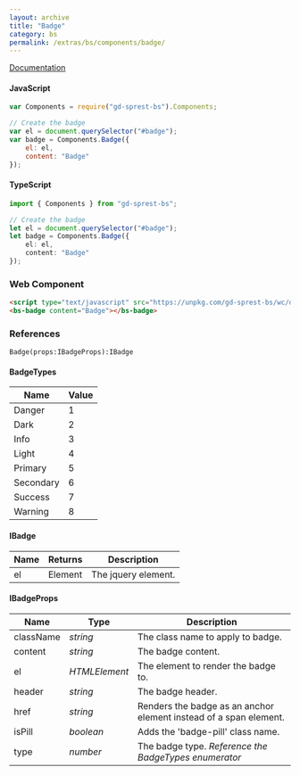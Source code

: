 ```yaml
---
layout: archive
title: "Badge"
category: bs
permalink: /extras/bs/components/badge/
---
```

[Documentation](https://getbootstrap.com/docs/4.4/components/badges)

<div id="badgeDemo"></div>

#### JavaScript
```js
var Components = require("gd-sprest-bs").Components;

// Create the badge
var el = document.querySelector("#badge");
var badge = Components.Badge({
    el: el,
    content: "Badge"
});
```
#### TypeScript
```ts
import { Components } from "gd-sprest-bs";

// Create the badge
let el = document.querySelector("#badge");
let badge = Components.Badge({
    el: el,
    content: "Badge"
});
```

### Web Component

<bs-badge content="Badge"></bs-badge>

```html
<script type="text/javascript" src="https://unpkg.com/gd-sprest-bs/wc/dist/gd-sprest-bs.js"></script>
<bs-badge content="Badge"></bs-badge>
```

### References

```
Badge(props:IBadgeProps):IBadge
```

#### BadgeTypes

| Name | Value |
| --- | --- |
| Danger | 1 |
| Dark | 2 |
| Info | 3 |
| Light | 4 |
| Primary | 5 |
| Secondary | 6 |
| Success | 7 |
| Warning | 8 |

#### IBadge

| Name | Returns | Description |
| --- | --- | --- |
| el | Element | The jquery element. |

#### IBadgeProps

| Name | Type | Description |
| --- | --- | --- |
| className | _string_ | The class name to apply to badge. |
| content | _string_ | The badge content. |
| el | _HTMLElement_ | The element to render the badge to. |
| header | _string_ | The badge header. |
| href | _string_ | Renders the badge as an anchor element instead of a span element. |
| isPill | _boolean_ | Adds the 'badge-pill' class name. |
| type | _number_ | The badge type. _Reference the BadgeTypes enumerator_ |

<script type="text/javascript" src="https://unpkg.com/gd-sprest-bs/wc/dist/gd-sprest-bs.js"></script>
<script type="text/javascript">
    // Wait for the window to be loaded
    window.addEventListener("load", function() {
        // See if a badge exists
        var badge = document.querySelector("#badgeDemo");
        if(badge) {
            // Render the badge
            $REST.Components.Badge({
                el: badge,
                content: "Badge"
            });
        }
    });
</script>